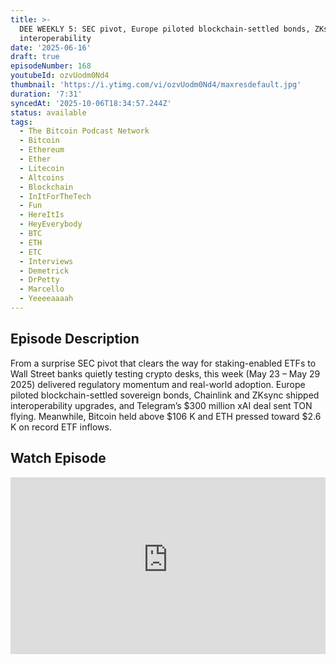 ```yaml
---
title: >-
  DEE WEEKLY 5: SEC pivot, Europe piloted blockchain-settled bonds, ZKsync
  interoperability
date: '2025-06-16'
draft: true
episodeNumber: 168
youtubeId: ozvUodm0Nd4
thumbnail: 'https://i.ytimg.com/vi/ozvUodm0Nd4/maxresdefault.jpg'
duration: '7:31'
syncedAt: '2025-10-06T18:34:57.244Z'
status: available
tags:
  - The Bitcoin Podcast Network
  - Bitcoin
  - Ethereum
  - Ether
  - Litecoin
  - Altcoins
  - Blockchain
  - InItForTheTech
  - Fun
  - HereItIs
  - HeyEverybody
  - BTC
  - ETH
  - ETC
  - Interviews
  - Demetrick
  - DrPetty
  - Marcello
  - Yeeeeaaaah
---
```

## Episode Description

From a surprise SEC pivot that clears the way for staking-enabled ETFs to Wall Street banks quietly testing crypto desks, this week \(May 23 – May 29 2025\) delivered regulatory momentum and real-world adoption. Europe piloted blockchain-settled sovereign bonds, Chainlink and ZKsync shipped interoperability upgrades, and Telegram’s $300 million xAI deal sent TON flying. Meanwhile, Bitcoin held above $106 K and ETH pressed toward $2.6 K on record ETF inflows.

## Watch Episode

<div style="position: relative; padding-bottom: 56.25%; height: 0; overflow: hidden;">
  <iframe
    src="https://www.youtube-nocookie.com/embed/ozvUodm0Nd4"
    style="position: absolute; top: 0; left: 0; width: 100%; height: 100%;"
    frameborder="0"
    allow="accelerometer; autoplay; clipboard-write; encrypted-media; gyroscope; picture-in-picture"
    allowfullscreen
  ></iframe>
</div>

